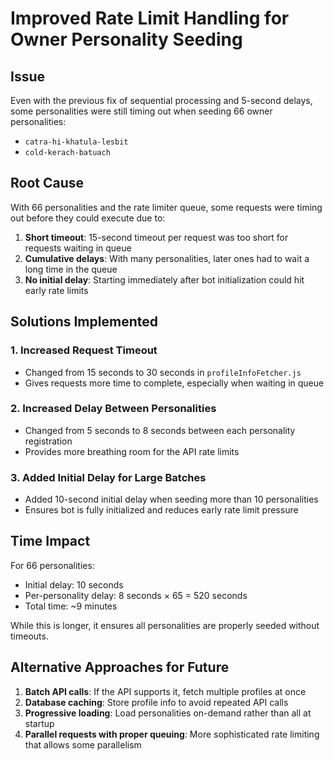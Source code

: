 # Improved Rate Limit Handling for Owner Personality Seeding

## Issue
Even with the previous fix of sequential processing and 5-second delays, some personalities were still timing out when seeding 66 owner personalities:
- `catra-hi-khatula-lesbit` 
- `cold-kerach-batuach`

## Root Cause
With 66 personalities and the rate limiter queue, some requests were timing out before they could execute due to:
1. **Short timeout**: 15-second timeout per request was too short for requests waiting in queue
2. **Cumulative delays**: With many personalities, later ones had to wait a long time in the queue
3. **No initial delay**: Starting immediately after bot initialization could hit early rate limits

## Solutions Implemented

### 1. Increased Request Timeout
- Changed from 15 seconds to 30 seconds in `profileInfoFetcher.js`
- Gives requests more time to complete, especially when waiting in queue

### 2. Increased Delay Between Personalities
- Changed from 5 seconds to 8 seconds between each personality registration
- Provides more breathing room for the API rate limits

### 3. Added Initial Delay for Large Batches
- Added 10-second initial delay when seeding more than 10 personalities
- Ensures bot is fully initialized and reduces early rate limit pressure

## Time Impact
For 66 personalities:
- Initial delay: 10 seconds
- Per-personality delay: 8 seconds × 65 = 520 seconds
- Total time: ~9 minutes

While this is longer, it ensures all personalities are properly seeded without timeouts.

## Alternative Approaches for Future
1. **Batch API calls**: If the API supports it, fetch multiple profiles at once
2. **Database caching**: Store profile info to avoid repeated API calls
3. **Progressive loading**: Load personalities on-demand rather than all at startup
4. **Parallel requests with proper queuing**: More sophisticated rate limiting that allows some parallelism